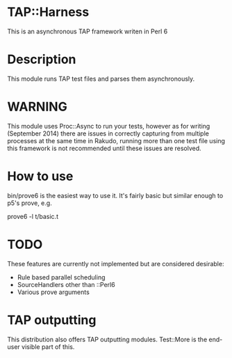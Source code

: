 # TAP::Harness

This is an asynchronous TAP framework writen in Perl 6

# Description

This module runs TAP test files and parses them asynchronously.

# WARNING

This module uses Proc::Async to run your tests, however as for writing (September 2014) there are issues in correctly capturing from multiple processes at the same time in Rakudo, running more than one test file using this framework is not recommended until these issues are resolved.

# How to use

bin/prove6 is the easiest way to use it. It's fairly basic but similar enough to p5's prove, e.g.

 prove6 -l t/basic.t

# TODO

These features are currently not implemented but are considered desirable:

 * Rule based parallel scheduling
 * SourceHandlers other than ::Perl6
 * Various prove arguments

# TAP outputting

This distribution also offers TAP outputting modules. Test::More is the end-user visible part of this.
